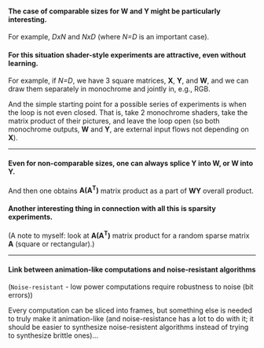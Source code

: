 #### The case of comparable sizes for **W** and **Y** might be particularly interesting.

For example, _DxN_ and _NxD_ (where _N=D_ is an important case).

#### For this situation shader-style experiments are attractive, even without learning.

For example, if _N=D_, we have 3 square matrices, **X**, **Y**, and **W**, and we can draw them separately in monochrome and jointly in, e.g., RGB.

And the simple starting point for a possible series of experiments is when the loop is not even closed.
That is, take 2 monochrome shaders, take the matrix product of their pictures, and leave the loop open
(so both monochrome outputs, **W** and **Y**, are external input flows not depending on **X**).

---

#### Even for non-comparable sizes, one can always splice **Y** into **W**, or **W** into **Y**.

And then one obtains **A(A<sup>T</sup>)** matrix product as a part of **WY** overall product.

#### Another interesting thing in connection with all this is sparsity experiments. 

(A note to myself: look at **A(A<sup>T</sup>)** matrix product for a random sparse matrix **A** (square or rectangular).)

---

#### Link between animation-like computations and noise-resistant algorithms

(`Noise-resistant` - low power computations require robustness to noise (bit errors))

Every computation can be sliced into frames, but something else is needed to truly make it animation-like
(and noise-resistance has a lot to do with it; it should be easier to synthesize noise-resistent algorithms
instead of trying to synthesize brittle ones)...
